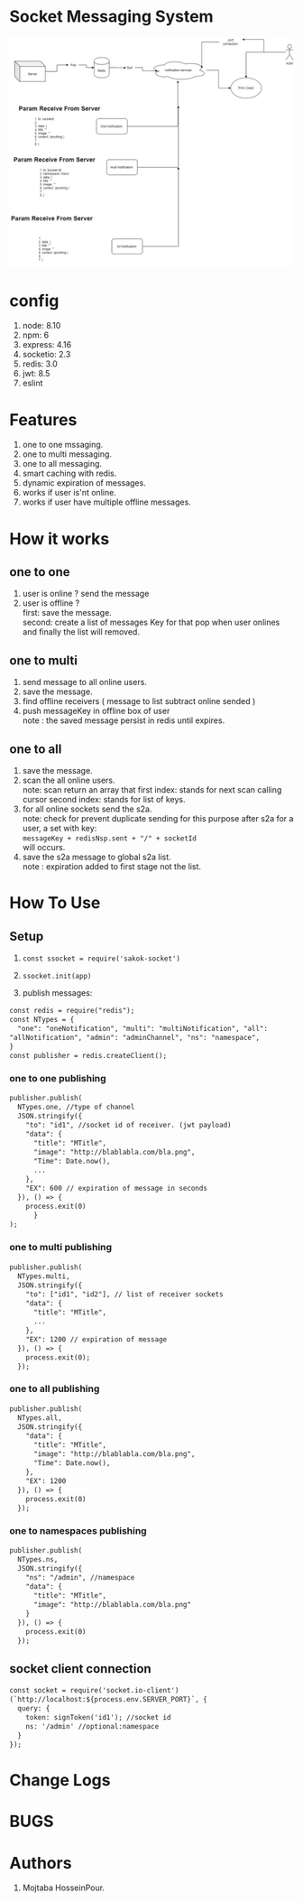 
# Socket Messaging System

!["Socket.png"](socket.png)

# config

1. node: 8.10
2. npm: 6
3. express: 4.16
4. socketio: 2.3
5. redis: 3.0
6. jwt: 8.5
7. eslint

# Features

1. one to one mssaging.
2. one to multi messaging.
3. one to all messaging.
4. smart caching with redis.
5. dynamic expiration of messages.
6. works if user is'nt online.
7. works if user have multiple offline messages.

# How it works

## one to one

   1. user is online ? send the message
   2. user is offline ?\
   first: save the message.\
   second: create a list of messages Key for
   that pop when user onlines and finally
   the list will removed.

## one to multi

   1. send message to all online users.
   2. save the message.
   3. find offline receivers ( message to list subtract online sended )
   4. push messageKey in offline box of user\
   note : the saved message persist in redis until expires.

## one to all

 1. save the message.
 2. scan the all online users.\
 note: scan return an array that
 first index: stands for next scan calling cursor
 second index: stands for list of keys.
 3. for all online sockets send the s2a.\
 note: check for prevent duplicate sending
 for this purpose after s2a for a user,
 a set with key:\
  ```messageKey + redisNsp.sent + "/" + socketId```\
 will occurs.
 4. save the s2a message to global s2a list.\
 note : expiration added to first stage not the list.

# How To Use

## Setup

1. ```const ssocket = require('sakok-socket')```

2. ```ssocket.init(app)```

3. publish messages:

```
const redis = require("redis");
const NTypes = {
  "one": "oneNotification", "multi": "multiNotification", "all": "allNotification", "admin": "adminChannel", "ns": "namespace",
}
const publisher = redis.createClient();
```

### one to one publishing

```
publisher.publish(
  NTypes.one, //type of channel
  JSON.stringify({
    "to": "id1", //socket id of receiver. (jwt payload)
    "data": {
      "title": "MTitle",
      "image": "http://blablabla.com/bla.png",
      "Time": Date.now(),
      ...
    },
    "EX": 600 // expiration of message in seconds
  }), () => {
    process.exit(0)
      }
);
```

### one to multi publishing

```
publisher.publish(
  NTypes.multi,
  JSON.stringify({
    "to": ["id1", "id2"], // list of receiver sockets 
    "data": {
      "title": "MTitle",
      ...
    },
    "EX": 1200 // expiration of message
  }), () => {
    process.exit(0);
  });
```

### one to all publishing

```
publisher.publish(
  NTypes.all,
  JSON.stringify({
    "data": {
      "title": "MTitle",
      "image": "http://blablabla.com/bla.png",
      "Time": Date.now(),
    },
    "EX": 1200
  }), () => {
    process.exit(0)
  });
```

### one to  namespaces publishing

```
publisher.publish(
  NTypes.ns,
  JSON.stringify({
    "ns": "/admin", //namespace 
    "data": {
      "title": "MTitle",
      "image": "http://blablabla.com/bla.png"
    }
  }), () => {
    process.exit(0)
  });
```

## socket client connection

```
const socket = require('socket.io-client')(`http://localhost:${process.env.SERVER_PORT}`, {
  query: {
    token: signToken('id1'); //socket id
    ns: '/admin' //optional:namespace
  }
});
```

# Change Logs

# BUGS

# Authors

1. Mojtaba HosseinPour.
  